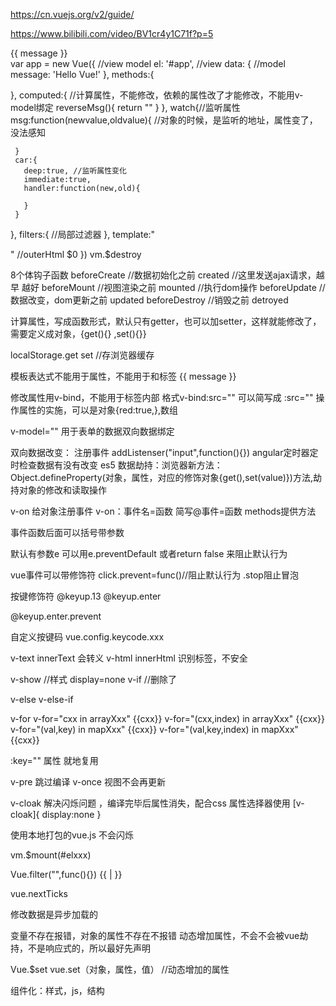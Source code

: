 https://cn.vuejs.org/v2/guide/

https://www.bilibili.com/video/BV1cr4y1C71f?p=5



<div id="app">
  {{ message }}
</div>
var app = new Vue({  //view model
  el: '#app',  //view
  data: {   //model
    message: 'Hello Vue!'
  },
  methods:{

  },
  computed:{ //计算属性，不能修改，依赖的属性改了才能修改，不能用v-model绑定
    reverseMsg(){
      return ""
    }
  },
  watch{//监听属性
     msg:function(newvalue,oldvalue){ //对象的时候，是监听的地址，属性变了，没法感知

     }
     car:{
       deep:true, //监听属性变化
       immediate:true,
       handler:function(new,old){

       }
     }
  },
  filters:{
//局部过滤器
  },
  template:"<p></P>" //outerHtml $0
})
vm.$destroy

8个体钩子函数
beforeCreate //数据初始化之前
created  //这里发送ajax请求，越早 越好
beforeMount //视图渲染之前
mounted //执行dom操作
beforeUpdate //数据改变，dom更新之前
updated
beforeDestroy //销毁之前
detroyed

计算属性，写成函数形式，默认只有getter，也可以加setter，这样就能修改了，需要定义成对象，{get(){} ,set(){}}

localStorage.get set //存浏览器缓存

模板表达式不能用于属性，不能用于<html>和<body>标签
 {{ message }}

修改属性用v-bind，不能用于标签内部
格式v-bind:src="" 可以简写成 :src=""
操作属性的实施，可以是对象{red:true,},数组



v-model="" 用于表单的数据双向数据绑定


双向数据改变：
注册事件 addListenser("input",function(){})
angular定时器定时检查数据有没有改变 
es5 数据劫持：浏览器新方法：Object.defineProperty(对象，属性，对应的修饰对象{get(),set(value)})方法,劫持对象的修改和读取操作

v-on 给对象注册事件
v-on：事件名=函数 简写@事件=函数
methods提供方法

事件函数后面可以括号带参数

默认有参数e
可以用e.preventDefault 或者return false 来阻止默认行为

vue事件可以带修饰符 click.prevent=func()//阻止默认行为
.stop阻止冒泡

按键修饰符 @keyup.13 @keyup.enter

 @keyup.enter.prevent


 自定义按键码
 vue.config.keycode.xxx


 v-text innerText  会转义
 v-html innerHtml 识别标签，不安全

 v-show //样式 display=none
 v-if  //删除了

 v-else
 v-else-if


 v-for
 v-for="cxx in arrayXxx"  {{cxx}}
 v-for="(cxx,index) in arrayXxx"  {{cxx}}
 v-for="(val,key) in mapXxx"  {{cxx}}
 v-for="(val,key,index) in mapXxx"  {{cxx}}

:key="" 属性  就地复用

v-pre 跳过编译
v-once  视图不会再更新

v-cloak 解决闪烁问题 ，编译完毕后属性消失，配合css 属性选择器使用
[v-cloak]{
  display:none
}

使用本地打包的vue.js 不会闪烁





vm.$mount(#elxxx)



Vue.filter("",func(){})
{{ | }}


vue.nextTicks

修改数据是异步加载的

变量不存在报错，对象的属性不存在不报错
动态增加属性，不会不会被vue劫持，不是响应式的，所以最好先声明

Vue.$set
vue.set（对象，属性，值） //动态增加的属性

组件化：样式，js，结构